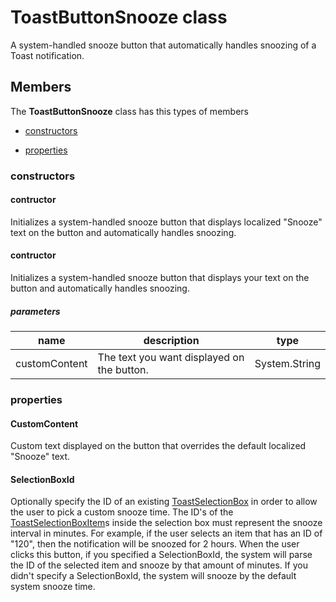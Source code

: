 
# ToastButtonSnooze class

A system-handled snooze button that automatically handles snoozing of a Toast notification.

## Members

The **ToastButtonSnooze** class has this types of members

* [constructors](#constructors)

* [properties](#properties)

### constructors

#### contructor

Initializes a system-handled snooze button that displays localized "Snooze" text on the button and automatically handles snoozing.

#### contructor

Initializes a system-handled snooze button that displays your text on the button and automatically handles snoozing.

##### parameters



| name | description | type |
| --- | --- | --- |
| customContent | The text you want displayed on the button. | System.String |

### properties

#### CustomContent

Custom text displayed on the button that overrides the default localized "Snooze" text.

#### SelectionBoxId

Optionally specify the ID of an existing [ToastSelectionBox](Microsoft_Toolkit_Uwp_Notifications_ToastSelectionBox.md) in order to allow the user to pick a custom snooze time. The ID's of the [ToastSelectionBoxItem](Microsoft_Toolkit_Uwp_Notifications_ToastSelectionBoxItem.md)s inside the selection box must represent the snooze interval in minutes. For example, if the user selects an item that has an ID of "120", then the notification will be snoozed for 2 hours. When the user clicks this button, if you specified a SelectionBoxId, the system will parse the ID of the selected item and snooze by that amount of minutes. If you didn't specify a SelectionBoxId, the system will snooze by the default system snooze time.
